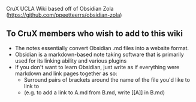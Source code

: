 CruX UCLA Wiki based off of Obsidian Zola (https://github.com/ppeetteerrs/obsidian-zola)

## To CruX members who wish to add to this wiki
* The notes essentially convert Obsidian .md files into a website format.
* Obsidian is a markdown-based note taking software that is primarily used for its linking ability and various plugins
* If you don't want to learn Obsidian, just write as if everything were markdown and link pages together as so:
  * Surround pairs of brackets around the name of the file you'd like to link to
  * (e.g. to add a link to A.md from B.md, write \[\[A\]\] in B.md)
